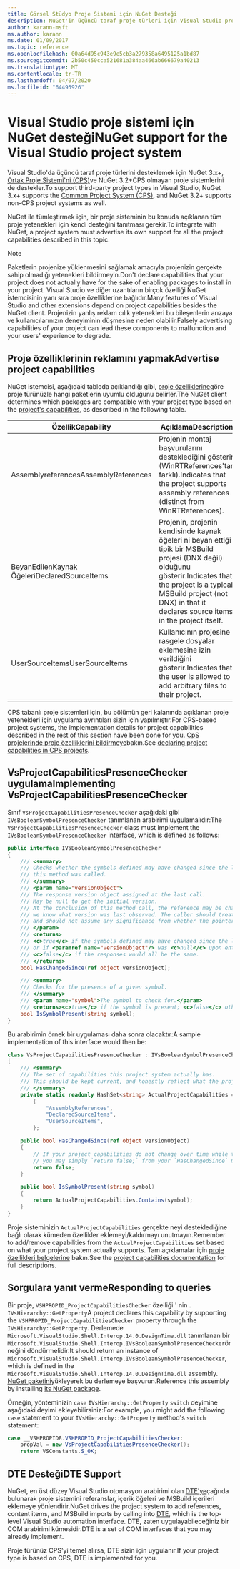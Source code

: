 ```yaml
---
title: Görsel Stüdyo Proje Sistemi için NuGet Desteği
description: NuGet'in üçüncü taraf proje türleri için Visual Studio proje sistemine entegrasyonu.
author: karann-msft
ms.author: karann
ms.date: 01/09/2017
ms.topic: reference
ms.openlocfilehash: 00a64d95c943e9e5cb3a279358a6495125a1bd87
ms.sourcegitcommit: 2b50c450cca521681a384aa466ab666679a40213
ms.translationtype: MT
ms.contentlocale: tr-TR
ms.lasthandoff: 04/07/2020
ms.locfileid: "64495926"
---
```

# <a name="nuget-support-for-the-visual-studio-project-system"></a><span data-ttu-id="6b303-103">Visual Studio proje sistemi için NuGet desteği</span><span class="sxs-lookup"><span data-stu-id="6b303-103">NuGet support for the Visual Studio project system</span></span>

<span data-ttu-id="6b303-104">Visual Studio'da üçüncü taraf proje türlerini desteklemek için NuGet 3.x+, [Ortak Proje Sistemi'ni (CPS)](https://github.com/Microsoft/VSProjectSystem/blob/master/doc/overview/intro.md)ve NuGet 3.2+CPS olmayan proje sistemlerini de destekler.</span><span class="sxs-lookup"><span data-stu-id="6b303-104">To support third-party project types in Visual Studio, NuGet 3.x+ supports the [Common Project System (CPS)](https://github.com/Microsoft/VSProjectSystem/blob/master/doc/overview/intro.md), and NuGet 3.2+ supports non-CPS project systems as well.</span></span>

<span data-ttu-id="6b303-105">NuGet ile tümleştirmek için, bir proje sisteminin bu konuda açıklanan tüm proje yetenekleri için kendi desteğini tanıtması gerekir.</span><span class="sxs-lookup"><span data-stu-id="6b303-105">To integrate with NuGet, a project system must advertise its own support for all the project capabilities described in this topic.</span></span>

> [!Note]
> <span data-ttu-id="6b303-106">Paketlerin projenize yüklenmesini sağlamak amacıyla projenizin gerçekte sahip olmadığı yetenekleri bildirmeyin.</span><span class="sxs-lookup"><span data-stu-id="6b303-106">Don't declare capabilities that your project does not actually have for the sake of enabling packages to install in your project.</span></span> <span data-ttu-id="6b303-107">Visual Studio ve diğer uzantıların birçok özelliği NuGet istemcisinin yanı sıra proje özelliklerine bağlıdır.</span><span class="sxs-lookup"><span data-stu-id="6b303-107">Many features of Visual Studio and other extensions depend on project capabilities besides the NuGet client.</span></span> <span data-ttu-id="6b303-108">Projenizin yanlış reklam cılık yetenekleri bu bileşenlerin arızaya ve kullanıcılarınızın deneyiminin düşmesine neden olabilir.</span><span class="sxs-lookup"><span data-stu-id="6b303-108">Falsely advertising capabilities of your project can lead these components to malfunction and your users' experience to degrade.</span></span>

## <a name="advertise-project-capabilities"></a><span data-ttu-id="6b303-109">Proje özelliklerinin reklamını yapmak</span><span class="sxs-lookup"><span data-stu-id="6b303-109">Advertise project capabilities</span></span>

<span data-ttu-id="6b303-110">NuGet istemcisi, aşağıdaki tabloda açıklandığı gibi, [proje özelliklerine](https://github.com/Microsoft/VSProjectSystem/blob/master/doc/overview/about_project_capabilities.md)göre proje türünüzle hangi paketlerin uyumlu olduğunu belirler.</span><span class="sxs-lookup"><span data-stu-id="6b303-110">The NuGet client determines which packages are compatible with your project type based on the [project's capabilities](https://github.com/Microsoft/VSProjectSystem/blob/master/doc/overview/about_project_capabilities.md), as described in the following table.</span></span>

| <span data-ttu-id="6b303-111">Özellik</span><span class="sxs-lookup"><span data-stu-id="6b303-111">Capability</span></span> | <span data-ttu-id="6b303-112">Açıklama</span><span class="sxs-lookup"><span data-stu-id="6b303-112">Description</span></span> |
| --- | --- |
| <span data-ttu-id="6b303-113">Assemblyreferences</span><span class="sxs-lookup"><span data-stu-id="6b303-113">AssemblyReferences</span></span> | <span data-ttu-id="6b303-114">Projenin montaj başvurularını desteklediğini gösterir (WinRTReferences'tan farklı).</span><span class="sxs-lookup"><span data-stu-id="6b303-114">Indicates that the project supports assembly references (distinct from WinRTReferences).</span></span> |
| <span data-ttu-id="6b303-115">BeyanEdilenKaynak Öğeleri</span><span class="sxs-lookup"><span data-stu-id="6b303-115">DeclaredSourceItems</span></span> | <span data-ttu-id="6b303-116">Projenin, projenin kendisinde kaynak öğeleri ni beyan ettiği tipik bir MSBuild projesi (DNX değil) olduğunu gösterir.</span><span class="sxs-lookup"><span data-stu-id="6b303-116">Indicates that the project is a typical MSBuild project (not DNX) in that it declares source items in the project itself.</span></span> |
| <span data-ttu-id="6b303-117">UserSourceItems</span><span class="sxs-lookup"><span data-stu-id="6b303-117">UserSourceItems</span></span>|<span data-ttu-id="6b303-118">Kullanıcının projesine rasgele dosyalar eklemesine izin verildiğini gösterir.</span><span class="sxs-lookup"><span data-stu-id="6b303-118">Indicates that the user is allowed to add arbitrary files to their project.</span></span> |

<span data-ttu-id="6b303-119">CPS tabanlı proje sistemleri için, bu bölümün geri kalanında açıklanan proje yetenekleri için uygulama ayrıntıları sizin için yapılmıştır.</span><span class="sxs-lookup"><span data-stu-id="6b303-119">For CPS-based project systems, the implementation details for project capabilities described in the rest of this section have been done for you.</span></span> <span data-ttu-id="6b303-120">[CpS projelerinde proje özelliklerini bildirmeye](https://github.com/Microsoft/VSProjectSystem/blob/master/doc/overview/about_project_capabilities.md#how-to-declare-project-capabilities-in-your-project)bakın.</span><span class="sxs-lookup"><span data-stu-id="6b303-120">See [declaring project capabilities in CPS projects](https://github.com/Microsoft/VSProjectSystem/blob/master/doc/overview/about_project_capabilities.md#how-to-declare-project-capabilities-in-your-project).</span></span>

## <a name="implementing-vsprojectcapabilitiespresencechecker"></a><span data-ttu-id="6b303-121">VsProjectCapabilitiesPresenceChecker uygulama</span><span class="sxs-lookup"><span data-stu-id="6b303-121">Implementing VsProjectCapabilitiesPresenceChecker</span></span>

<span data-ttu-id="6b303-122">Sınıf `VsProjectCapabilitiesPresenceChecker` aşağıdaki gibi `IVsBooleanSymbolPresenceChecker` tanımlanan arabirimi uygulamalıdır:</span><span class="sxs-lookup"><span data-stu-id="6b303-122">The `VsProjectCapabilitiesPresenceChecker` class must implement the `IVsBooleanSymbolPresenceChecker` interface, which is defined as follows:</span></span>

```cs
public interface IVsBooleanSymbolPresenceChecker
{
    /// <summary>
    /// Checks whether the symbols defined may have changed since the last time
    /// this method was called.
    /// </summary>
    /// <param name="versionObject">
    /// The response version object assigned at the last call.
    /// May be null to get the initial version.
    /// At the conclusion of this method call, the reference may be changed so that on a subsequent call
    /// we know what version was last observed. The caller should treat this value as an opaque object,
    /// and should not assume any significance from whether the pointer changed or not.
    /// </param>
    /// <returns>
    /// <c>true</c> if the symbols defined may have changed since the last call to this method
    /// or if <paramref name="versionObject"/> was <c>null</c> upon entering this method.
    /// <c>false</c> if the responses would all be the same.
    /// </returns>
    bool HasChangedSince(ref object versionObject);

    /// <summary>
    /// Checks for the presence of a given symbol.
    /// </summary>
    /// <param name="symbol">The symbol to check for.</param>
    /// <returns><c>true</c> if the symbol is present; <c>false</c> otherwise.</returns>
    bool IsSymbolPresent(string symbol);
}
```

<span data-ttu-id="6b303-123">Bu arabirimin örnek bir uygulaması daha sonra olacaktır:</span><span class="sxs-lookup"><span data-stu-id="6b303-123">A sample implementation of this interface would then be:</span></span>

```cs
class VsProjectCapabilitiesPresenceChecker : IVsBooleanSymbolPresenceChecker
{
    /// <summary>
    /// The set of capabilities this project system actually has.
    /// This should be kept current, and honestly reflect what the project can do.
    /// </summary>
    private static readonly HashSet<string> ActualProjectCapabilities = new HashSet<string>(StringComparer.OrdinalIgnoreCase)
        {
            "AssemblyReferences",
            "DeclaredSourceItems",
            "UserSourceItems",
        };

    public bool HasChangedSince(ref object versionObject)
    {
        // If your project capabilities do not change over time while the project is open,
        // you may simply `return false;` from your `HasChangedSince` method.
        return false;
    }

    public bool IsSymbolPresent(string symbol)
    {
        return ActualProjectCapabilities.Contains(symbol);
    }
}
```

<span data-ttu-id="6b303-124">Proje sisteminizin `ActualProjectCapabilities` gerçekte neyi desteklediğine bağlı olarak kümeden özellikler eklemeyi/kaldırmayı unutmayın.</span><span class="sxs-lookup"><span data-stu-id="6b303-124">Remember to add/remove capabilities from the `ActualProjectCapabilities` set based on what your project system actually supports.</span></span> <span data-ttu-id="6b303-125">Tam açıklamalar için [proje özellikleri belgelerine](https://github.com/Microsoft/VSProjectSystem/blob/master/doc/overview/project_capabilities.md) bakın.</span><span class="sxs-lookup"><span data-stu-id="6b303-125">See the [project capabilities documentation](https://github.com/Microsoft/VSProjectSystem/blob/master/doc/overview/project_capabilities.md) for full descriptions.</span></span>

## <a name="responding-to-queries"></a><span data-ttu-id="6b303-126">Sorgulara yanıt verme</span><span class="sxs-lookup"><span data-stu-id="6b303-126">Responding to queries</span></span>

<span data-ttu-id="6b303-127">Bir proje, `VSHPROPID_ProjectCapabilitiesChecker` özelliği ' nin . `IVsHierarchy::GetProperty`</span><span class="sxs-lookup"><span data-stu-id="6b303-127">A project declares this capability by supporting the  `VSHPROPID_ProjectCapabilitiesChecker` property through the `IVsHierarchy::GetProperty`.</span></span> <span data-ttu-id="6b303-128">Derlemede `Microsoft.VisualStudio.Shell.Interop.14.0.DesignTime.dll` tanımlanan bir `Microsoft.VisualStudio.Shell.Interop.IVsBooleanSymbolPresenceChecker`örneğini döndürmelidir.</span><span class="sxs-lookup"><span data-stu-id="6b303-128">It should return an instance of `Microsoft.VisualStudio.Shell.Interop.IVsBooleanSymbolPresenceChecker`, which is defined in the `Microsoft.VisualStudio.Shell.Interop.14.0.DesignTime.dll` assembly.</span></span> <span data-ttu-id="6b303-129">[NuGet paketini](https://www.nuget.org/packages/Microsoft.VisualStudio.Shell.Interop.14.0.DesignTime)yükleyerek bu derlemeye başvurun.</span><span class="sxs-lookup"><span data-stu-id="6b303-129">Reference this assembly by installing [its NuGet package](https://www.nuget.org/packages/Microsoft.VisualStudio.Shell.Interop.14.0.DesignTime).</span></span>

<span data-ttu-id="6b303-130">Örneğin, yönteminizin `case` `IVsHierarchy::GetProperty` `switch` deyimine aşağıdaki deyimi ekleyebilirsiniz:</span><span class="sxs-lookup"><span data-stu-id="6b303-130">For example, you might add the following `case` statement to your `IVsHierarchy::GetProperty` method's `switch` statement:</span></span>

```cs
case __VSHPROPID8.VSHPROPID_ProjectCapabilitiesChecker:
    propVal = new VsProjectCapabilitiesPresenceChecker();
    return VSConstants.S_OK;
```

## <a name="dte-support"></a><span data-ttu-id="6b303-131">DTE Desteği</span><span class="sxs-lookup"><span data-stu-id="6b303-131">DTE Support</span></span>

<span data-ttu-id="6b303-132">NuGet, en üst düzey Visual Studio otomasyon arabirimi olan [DTE'ye](/dotnet/api/envdte.dte?view=visualstudiosdk-2017)çağrıda bulunarak proje sistemini referanslar, içerik öğeleri ve MSBuild içerileri eklemeye yönlendirir.</span><span class="sxs-lookup"><span data-stu-id="6b303-132">NuGet drives the project system to add references, content items, and MSBuild imports by calling into [DTE](/dotnet/api/envdte.dte?view=visualstudiosdk-2017), which is the top-level Visual Studio automation interface.</span></span> <span data-ttu-id="6b303-133">DTE, zaten uygulayabileceğiniz bir COM arabirimi kümesidir.</span><span class="sxs-lookup"><span data-stu-id="6b303-133">DTE is a set of COM interfaces that you may already implement.</span></span>

<span data-ttu-id="6b303-134">Proje türünüz CPS'yi temel alırsa, DTE sizin için uygulanır.</span><span class="sxs-lookup"><span data-stu-id="6b303-134">If your project type is based on CPS, DTE is implemented for you.</span></span>
